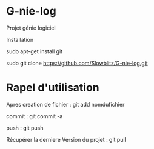 # G-nie-log
Projet génie logiciel

Installation

sudo apt-get install git

sudo git clone https://github.com/Slowblitz/G-nie-log.git


# Rapel d'utilisation 

Apres creation de fichier : git add nomdufichier

commit : git commit -a

push : git push

Récupérer la derniere Version du projet : git pull

